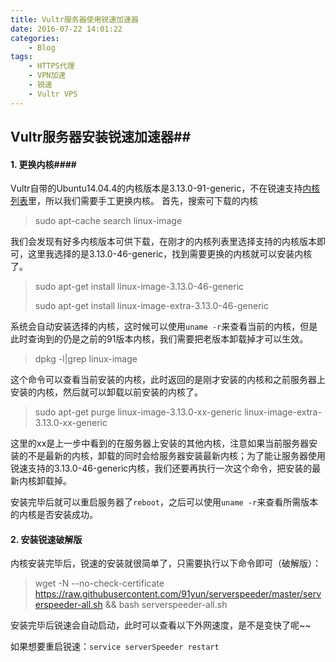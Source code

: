 ```yaml
---
title: Vultr服务器使用锐速加速器
date: 2016-07-22 14:01:22
categories: 
	- Blog
tags: 
	- HTTPS代理
	- VPN加速
	- 锐速
	- Vultr VPS
---
```


## Vultr服务器安装锐速加速器##

#### 1. 更换内核####

Vultr自带的Ubuntu14.04.4的内核版本是3.13.0-91-generic，不在锐速支持[内核列表](http://dl.serverspeeder.com/ls.do?m=availables)里，所以我们需要手工更换内核。
首先，搜索可下载的内核

> sudo apt-cache search linux-image
<!-- more -->
我们会发现有好多内核版本可供下载，在刚才的内核列表里选择支持的内核版本即可，这里我选择的是3.13.0-46-generic，找到需要更换的内核就可以安装内核了。

> sudo apt-get install linux-image-3.13.0-46-generic
>
> sudo apt-get install linux-image-extra-3.13.0-46-generic
>

系统会自动安装选择的内核，这时候可以使用`uname -r`来查看当前的内核，但是此时查询到的仍是之前的91版本内核，我们需要把老版本卸载掉才可以生效。

> dpkg -l|grep linux-image

这个命令可以查看当前安装的内核，此时返回的是刚才安装的内核和之前服务器上安装的内核，然后就可以卸载以前安装的内核了。

> sudo apt-get purge linux-image-3.13.0-xx-generic linux-image-extra-3.13.0-xx-generic

这里的xx是上一步中看到的在服务器上安装的其他内核，注意如果当前服务器安装的不是最新的内核，卸载的同时会给服务器安装最新内核；为了能让服务器使用锐速支持的3.13.0-46-generic内核，我们还要再执行一次这个命令，把安装的最新内核卸载掉。

安装完毕后就可以重启服务器了`reboot`，之后可以使用`uname -r`来查看所需版本的内核是否安装成功。

#### 2. 安装锐速破解版

内核安装完毕后，锐速的安装就很简单了，只需要执行以下命令即可（破解版）：

> wget -N --no-check-certificate https://raw.githubusercontent.com/91yun/serverspeeder/master/serverspeeder-all.sh && bash serverspeeder-all.sh

安装完毕后锐速会自动启动，此时可以查看以下外网速度，是不是变快了呢~~

如果想要重启锐速：`service serverSpeeder restart `

